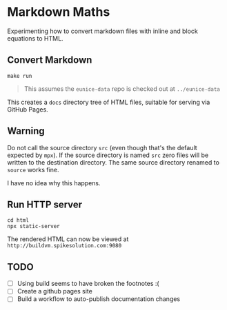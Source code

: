 # Markdown Maths

Experimenting how to convert markdown files with inline and block equations to HTML.

## Convert Markdown

```
make run
```

> This assumes the `eunice-data` repo is checked out at `../eunice-data`

This creates a `docs` directory tree of HTML files, suitable for serving via GitHub Pages.

## Warning

Do not call the source directory `src` (even though that's the default expected by `mpx`). If the source directory is named `src` zero files will be written to the destination directory. The same source directory renamed to `source` works fine.

I have no idea why this happens.

## Run HTTP server

```
cd html
npx static-server
```

The rendered HTML can now be viewed at `http://buildvm.spikesolution.com:9080`

## TODO

- [ ] Using build seems to have broken the footnotes :(
- [ ] Create a github pages site
- [ ] Build a workflow to auto-publish documentation changes
